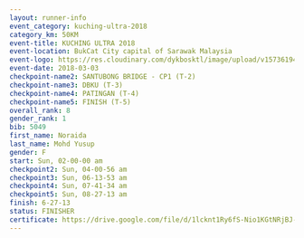 ```yaml
--- 
layout: runner-info 
event_category: kuching-ultra-2018 
category_km: 50KM 
event-title: KUCHING ULTRA 2018 
event-location: BukCat City capital of Sarawak Malaysia 
event-logo: https://res.cloudinary.com/dykbosktl/image/upload/v1573619473/Logo/kuching-ultra-2018-logo_tlpvm5.png 
event-date: 2018-03-03 
checkpoint-name2: SANTUBONG BRIDGE - CP1 (T-2) 
checkpoint-name3: DBKU (T-3) 
checkpoint-name4: PATINGAN (T-4) 
checkpoint-name5: FINISH (T-5) 
overall_rank: 8
gender_rank: 1
bib: 5049
first_name: Noraida
last_name: Mohd Yusup
gender: F
start: Sun, 02-00-00 am
checkpoint2: Sun, 04-00-56 am
checkpoint3: Sun, 06-13-53 am
checkpoint4: Sun, 07-41-34 am
checkpoint5: Sun, 08-27-13 am
finish: 6-27-13
status: FINISHER
certificate: https://drive.google.com/file/d/1lcknt1Ry6fS-Nio1KGtNRjBJ-LhSBgaR/view?usp=sharing","CERTIFICATE")
--- 
```

